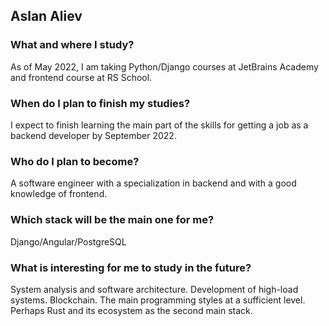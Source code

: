 ## Aslan Aliev

### What and where I study? 

As of May 2022, I am taking Python/Django courses at JetBrains Academy and frontend course at RS School. 

### When do I plan to finish my studies?

I expect to finish learning the main part of the skills for getting a job as a backend developer by September 2022.

### Who do I plan to become?

A software engineer with a specialization in backend and with a good knowledge of frontend.

### Which stack will be the main one for me?

Django/Angular/PostgreSQL

### What is interesting for me to study in the future?

System analysis and software architecture. Development of high-load systems. Blockchain. The main programming styles at a sufficient level. Perhaps Rust and its ecosystem as the second main stack.
